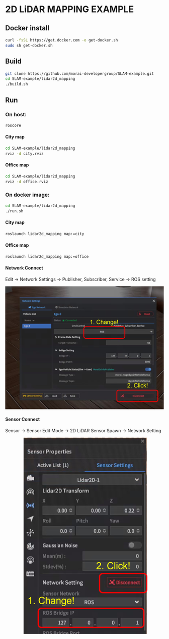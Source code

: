 # 2D LiDAR MAPPING EXAMPLE

## Docker install
```bash
curl -fsSL https://get.docker.com -o get-docker.sh
sudo sh get-docker.sh
```

## Build
```bash
git clone https://github.com/morai-developergroup/SLAM-example.git
cd SLAM-example/lidar2d_mapping
./build.sh
```

## Run

### On host:
```bash
roscore
```
#### City map
```bash
cd SLAM-example/lidar2d_mapping
rviz -d city.rviz
```
#### Office map
```bash
cd SLAM-example/lidar2d_mapping
rviz -d office.rviz
```

### On docker image:
```bash
cd SLAM-example/lidar2d_mapping
./run.sh
```
#### City map
```bash
roslaunch lidar2d_mapping map:=city
```
#### Office map
```bash
roslaunch lidar2d_mapping map:=office
```
#### Network Connect
Edit -> Network Settings -> Publisher, Subscriber, Service -> ROS setting
<p align="center"><img src="img/network_connect.jpg" width=800></p>

#### Sensor Connect
Sensor -> Sensor Edit Mode -> 2D LiDAR Sensor Spawn -> Network Setting
<p align="center"><img src="img/sensor_connect.jpg" width=400></p>
